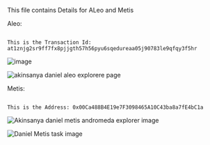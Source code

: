 This file contains Details for ALeo and Metis 

Aleo: 
```

This is the Transaction Id: at1znjg2sr9ff7fx8pjjgth57h56pyu6sqedureaa05j90783le9qfqy3f5hr
```


![image](https://github.com/user-attachments/assets/7e06c731-ed61-4c2b-bbe0-ea4e67ec3e34)

![akinsanya daniel aleo explorere page](https://github.com/user-attachments/assets/5955737f-d2bb-4828-ad81-4e16c54a329c)


Metis:
```

This is the Address: 0x00Ca488B4E19e7F3098465A10C43ba8a7fE4bC1a
```

![Akinsanya daniel metis andromeda explorer image](https://github.com/user-attachments/assets/47a8334f-cca4-49d5-b88e-4dd016ddceb3)


![Daniel Metis task image](https://github.com/user-attachments/assets/6242e71c-b057-49e0-b31e-5035b604ec67)



